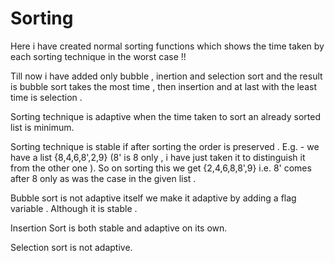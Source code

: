 # Sorting

Here i have created normal sorting functions which shows the time taken by each sorting technique in the worst case !!  

Till now i have added only bubble , inertion and selection sort and the result is bubble sort takes the most time , then insertion and at last with the least time is selection .

Sorting technique is adaptive when the time taken to sort an already sorted list is minimum.

Sorting technique is stable if after sorting the order is preserved . E.g. - we have a list {8,4,6,8',2,9} (8' is 8 only , i have just taken it to distinguish it from the other one ). So on sorting this we get {2,4,6,8,8',9} i.e. 8' comes after 8 only as was the case in the given list .
 
Bubble sort is not adaptive itself we make it adaptive by adding a flag variable . Although it is stable .

Insertion Sort is both stable and adaptive on its own.

Selection sort is not adaptive.